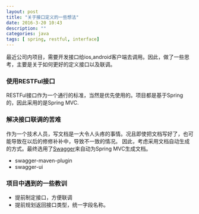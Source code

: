 ```yaml
---
layout: post
title: "关于接口定义的一些想法"
date: 2016-3-20 10:43
description: ""
categories: java
tags: [ spring, restful, interface]
---
```


最近公司内项目，需要开发接口给ios,android客户端去调用。因此，做了一些思考，主要是关于如何更好的定义接口以及联调。

### 使用RESTFul接口

RESTFul接口作为一个通行的标准，当然是优先使用的。项目都是基于Spring的，因此采用的是Spring MVC.


### 解决接口联调的苦难
作为一个技术人员，写文档是一大令人头疼的事情。况且即使把文档写好了，也可能导致在以后的修修补补中，导致不一致的情况。
因此，考虑采用文档自动生成的方式。最终选用了[Swagger](www.swagger.io)来自动为Spring MVC生成文档。

- swagger-maven-plugin
- swagger-ui


### 项目中遇到的一些教训
- 提前制定接口，方便联调
- 提前规划返回接口类型，统一字段名称。
